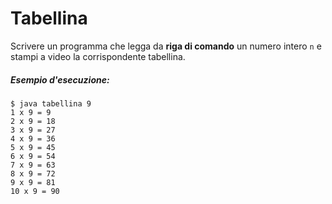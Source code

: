 # Tabellina

Scrivere un programma che legga da **riga di comando** un numero intero `n` e stampi a video la corrispondente tabellina.

##### Esempio d'esecuzione:
```text
$ java tabellina 9
1 x 9 = 9
2 x 9 = 18
3 x 9 = 27
4 x 9 = 36
5 x 9 = 45
6 x 9 = 54
7 x 9 = 63
8 x 9 = 72
9 x 9 = 81
10 x 9 = 90
```